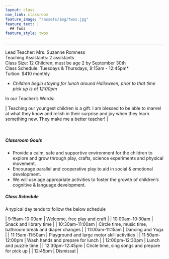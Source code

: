 ```yaml
---
layout: class
nav_link: classroom
feature_image: "/assets/img/twos.jpg"
feature_text: |
  ## Twos
feature_style: twos
---
```


---

Lead Teacher: Mrs. Suzanne Romness <br/>
Teaching Assistants: 2 assistants <br/>
Class Size: 12 Children, must be age 2 by September 30th <br/>
Class Schedule: Tuesdays & Thursdays, 9:15am - 12:45pm* <br/>
Tuition: $410 monthly

* *Children begin staying for lunch around Halloween, prior to that time pick up is at 12:00pm*

In our Teacher’s Words:

| Teaching our youngest children is a gift.  I am blessed to be able to marvel at what they know and relish in their surprise and joy when they learn something new.  They make me a better teacher! |

<br/>

##### Classroom Goals

* Provide a calm, safe and supportive environment for the children to explore and grow through play, crafts, science experiments and physical movement.
* Encourage parallel and cooperative play to aid in social & emotional development.
* We will use age appropriate activities to foster the growth of children’s cognitive & language development.

##### Class Schedule

A typical day tends to follow the below schedule

| 9:15am-10:00am | Welcome, free play and craft |
| 10:00am-10:30am | Snack and library time |
| 10:30am-11:00am | Circle time, music time, bathroom break and diaper changes |
| 11:00am-11:15am | Dancing and Yoga |
| 11:15am-11:50am | Playground and large motor skill activities |
| 11:50am-12:00pm | Wash hands and prepare for lunch |
| 12:00pm-12:30pm | Lunch and puzzle time |
| 12:30pm-12:45pm | Circle time, sing songs and prepare for pick up |
| 12:45pm | Dismissal |
